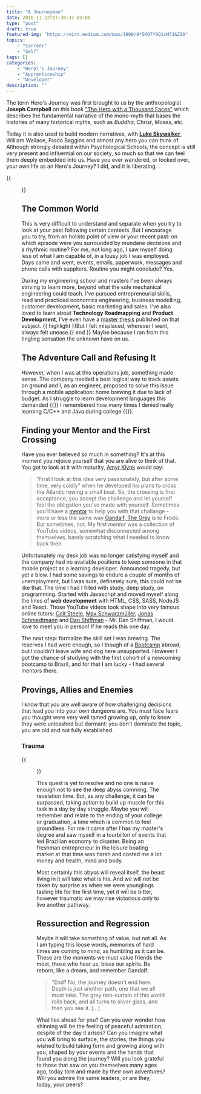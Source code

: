 ```yaml
---
title: "A Journeyman"
date: 2018-11-22T17:38:37-03:00
type: "post"
draft: true
featured-img: "https://miro.medium.com/max/1000/0*5MO7Y9Q1sMfJAZI0"
topics:
    - "Carreer"
    - "Self"
tags: []
categories:
    - "Hero\'s Journey"
    - "Apprenticeship"
    - "Developer"
description: ""
---
```


The term Hero's Journey was first brought to us by the anthropologist **Joseph Campbell** on this book ["The Hero with a Thousand Faces"]() which describes the fundamental narrative of the mono-myth that bases the histories of many historical myths, such as _Buddha_, _Christ_, _Moses_, etc.

Today it is also used to build modern narratives, with [**Luke Skywalker**](), William Wallace, Frodo Baggins and almost any hero you can think of. Although strongly debated within Psychological Schools, the concept is still very present and influential on our society, so much so that we can feel them deeply embedded into us. Have you ever wandered, or looked over, your own life as an Hero's Journey? I did, and it is liberating.

<!-- !more -->

{{<figure src="https://miro.medium.com/max/1000/0*5MO7Y9Q1sMfJAZI0" title="Photo by Andrew DesLauriers on Unsplash">}}

## The Common World

This is very difficult to understand and separate when you try to look at your past following certain contexts. But I encourage you to try, from an holistc point of view or your recent past: on which episode were you surrounded by mundane decisions and a rhythmic routine? For me, not long ago, I saw myself doing less of what I am capable of, in a lousy job I was employed. Days came and went, events, emails, paperwork, messages and phone calls with suppliers. Routine you might conclude? Yes.

During my engineering school and masters I've been always striving to learn more, beyond what the sole mechanical engineering could teach. I've pursued entrepreneurial skills, read and practiced economics engineering, business modelling, customer development, basic marketing and sales. I've also loved to learn about **Technology Roadmapping** and **Product Development**, I've even have a [master thesis]() published on that subject. {{ highlight }}But I felt misplaced, wherever I went, always felt unease.{{ end }} Maybe because I ran from this tingling sensation the unknown have on us.

## The Adventure Call and Refusing It

However, when I was at this operations job, something made sense. The company needed a best logical way to track assets on ground and I, as an engineer, proposed to solve this issue through a mobile application: home brewing it due to lack of budget. As I struggle to learn development languages this demanded {{<highlight html>}} I remembered how many times I denied really learning C/C++ and Java during college {{</highlight>}}.

## Finding your Mentor and the First Crossing

Have you ever believed so much in something? It's at this moment you rejoice yourself that you are alive to think of that. You got to look at it with maturity, [Amyr Klynk]() would say:

> "First I look at this idea very passionately, but after some time, very coldly"
> when he developed his plans to cross the Atlantic rowing a small boat. So, the crossing is first acceptance, you accept the challenge and let yourself feel the obligation you've made with yourself. Sometimes you'll have a [mentor]() to help you with that challange - more or less the same way [Gandalf, The Grey]() is to Frodo. But sometimes, not. My first _mentor_ was a collection of YouTube videos, somewhat disconnected among themselves, barely scratching what I needed to know back then.

Unfortunately my desk job was no longer satisfying myself and the company had no available positions to keep someone in that mobile project as a learning developer. Announced tragedy, but yet a blow. I had some savings to endure a couple of months of unemployment, but I was sure, definetely sure, this could not be like that. The time I had I filled with study, deep study, on programming. Started with Javascript and moved myself along the lines of **web development** with HTML, CSS, SASS, NodeJS and React. Those YouTube videos took shape into very famous online tutors: [Colt Steele](), [Max Schwarzmüller](), [Jonas Schmedtmann]() and [Dan Shiffman]() - Mr. Dan Shiffman, I would love to meet you in person! If he reads this one day.

The next step: formalize the skill set I was brewing. The reserves I had were enough, so I though of a [Bootcamp]() abroad, but I couldn't leave wife and dog here unsupported. However I got the chance of studying with the first cohort of a newcoming bootcamp to Brazil, and for that I am lucky - I had several mentors there.

## Provings, Allies and Enemies

I know that you are well aware of how challenging decisions that lead you into your own dungeons are. You must face fears you thought were very well tamed growing up, only to know they were unleashed but dormant: you don't dominate the topic, you are old and not fully established.

### Trauma

{{<figure src="https://miro.medium.com/max/500/1*w6ODBTNYvgkaqJ4wVTvOYg.jpeg" title="Als auf deutsch Traum - Max Von Sydow, Scorcese's Shutter Island">}}

This quest is yet to resolve and no one is naive enough not to see the deep abyss comming. The revelation time. But, as any challenge, it can be surpassed, taking action to build up muscle for this task in a day by day struggle. Maybe you will remember and relate to the ending of your college or graduation, a time which is common to feel groundless. For me it came after I has my master's degree and saw myself in a tourbillon of events that led Brazilian economy to disaster. Being an freshman entrepreneur in the leisure boating market at that time was harsh and costed me a lot: money and health, mind and body.

Most certainly this abyss will reveal itself, the beast living in it will take what is his. And we will not be taken by surprise as when we were younglings tasting life for the first time, yet it will be bitter, however traumatic we may rise victorious only to live another pathway.

## Ressurection and Regression

Maybe it will take something of value, but not all. As I am typing this loose words, memories of hard times are coming to mind, as humbling as it can be. These are the moments we must value friends the most, those who hear us, bless our spirits. Be reborn, like a dream, and remember Gandalf:

> "End? No, the journey doesn't end here. Death is just another path, one that we all must take. The grey rain-curtain of this world rolls back, and all turns to silver glass, and then you see it. [...]

What lies ahead for you? Can you ever wonder how shinning will be the feeling of peaceful admiration, despite of the day it arises? Can you imagine what you will bring to surface, the stories, the things you wished to build taking form and growing along with you, shaped by your events and the hands that found you along the journey? Will you look grateful to those that saw on you themselves many ages ago, today torn and made by their own adventures? Will you admire the same leaders, or are they, today, your peers?
